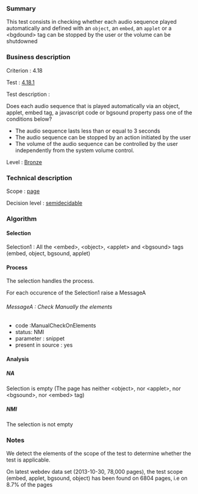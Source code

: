 ### Summary

This test consists in checking whether each audio sequence played
automatically and defined with an `object`, an `embed`, an `applet`
or a <bgdound\> tag can be stopped by the user or the volume can be
shutdowned

### Business description

Criterion : 4.18

Test : [4.18.1](http://accessiweb.org/index.php/accessiweb-22-english-version.html#test-4-18-1)

Test description :

Does each audio sequence that is played automatically via an object,
applet, embed tag, a javascript code or bgsound property pass one of the
conditions below?

-   The audio sequence lasts less than or equal to 3 seconds
-   The audio sequence can be stopped by an action initiated by the user
-   The volume of the audio sequence can be controlled by the user
    independently from the system volume control.

Level : [Bronze](/en/category/rules-design/accessiweb-11/level/bronze)

### Technical description

Scope : [page](/en/category/rules-design/accessiweb-11/scope/page)

Decision level :
[semidecidable](/en/category/rules-design/accessiweb-11/decision-level/semidecidable)

### Algorithm

#### Selection

Selection1 : All the <embed\>, <object\>, <applet\> and <bgsound\> tags
(embed, object, bgsound, applet)

#### Process

The selection handles the process.

For each occurence of the Selection1 raise a MessageA

###### MessageA : Check Manually the elements

-   code :ManualCheckOnElements
-   status: NMI
-   parameter : snippet
-   present in source : yes

#### Analysis

##### NA

Selection is empty (The page has neither <object\>, nor <applet\>, nor
<bgsound\>, nor <embed\> tag)

##### NMI

The selection is not empty

### Notes

We detect the elements of the scope of the test to determine whether the
test is applicable.

On latest webdev data set (2013-10-30, 78,000 pages), the test scope
(embed, applet, bgsound, object) has been found on 6804 pages, i.e on
8.7% of the pages
